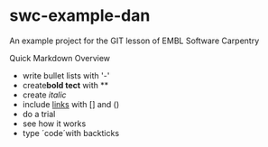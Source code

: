 # swc-example-dan
An example project for the GIT lesson of EMBL Software Carpentry

Quick Markdown Overview

- write bullet lists with '-'
- create**bold tect** with **
- create *italic*
- include [links](https://embl.de) with [] and ()
- do a trial 
- see how it works
- type ´code´with backticks
